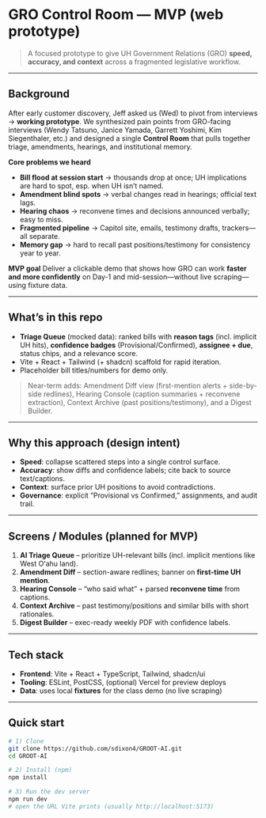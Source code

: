 # GRO Control Room — MVP (web prototype)

> A focused prototype to give UH Government Relations (GRO) **speed, accuracy, and context** across a fragmented legislative workflow.

---

## Background

After early customer discovery, Jeff asked us (Wed) to pivot from interviews → **working prototype**. We synthesized pain points from GRO-facing interviews (Wendy Tatsuno, Janice Yamada, Garrett Yoshimi, Kim Siegenthaler, etc.) and designed a single **Control Room** that pulls together triage, amendments, hearings, and institutional memory.

**Core problems we heard**
- **Bill flood at session start** → thousands drop at once; UH implications are hard to spot, esp. when UH isn’t named.
- **Amendment blind spots** → verbal changes read in hearings; official text lags.
- **Hearing chaos** → reconvene times and decisions announced verbally; easy to miss.
- **Fragmented pipeline** → Capitol site, emails, testimony drafts, trackers—all separate.
- **Memory gap** → hard to recall past positions/testimony for consistency year to year.

**MVP goal**
Deliver a clickable demo that shows how GRO can work **faster and more confidently** on Day-1 and mid-session—without live scraping—using fixture data.

---

## What’s in this repo

- **Triage Queue** (mocked data): ranked bills with **reason tags** (incl. implicit UH hits), **confidence badges** (Provisional/Confirmed), **assignee + due**, status chips, and a relevance score.
- Vite + React + Tailwind (+ shadcn) scaffold for rapid iteration.
- Placeholder bill titles/numbers for demo only.

> Near-term adds: Amendment Diff view (first-mention alerts + side-by-side redlines), Hearing Console (caption summaries + reconvene extraction), Context Archive (past positions/testimony), and a Digest Builder.

---

## Why this approach (design intent)

- **Speed**: collapse scattered steps into a single control surface.
- **Accuracy**: show diffs and confidence labels; cite back to source text/captions.
- **Context**: surface prior UH positions to avoid contradictions.
- **Governance**: explicit “Provisional vs Confirmed,” assignments, and audit trail.

---

## Screens / Modules (planned for MVP)

1. **AI Triage Queue** – prioritize UH-relevant bills (incl. implicit mentions like West Oʻahu land).
2. **Amendment Diff** – section-aware redlines; banner on **first-time UH mention**.
3. **Hearing Console** – “who said what” + parsed **reconvene time** from captions.
4. **Context Archive** – past testimony/positions and similar bills with short rationales.
5. **Digest Builder** – exec-ready weekly PDF with confidence labels.

---

## Tech stack

- **Frontend**: Vite + React + TypeScript, Tailwind, shadcn/ui
- **Tooling**: ESLint, PostCSS, (optional) Vercel for preview deploys
- **Data**: uses local **fixtures** for the class demo (no live scraping)

---

## Quick start

```bash
# 1) Clone
git clone https://github.com/sdixon4/GROOT-AI.git
cd GROOT-AI

# 2) Install (npm)
npm install

# 3) Run the dev server
npm run dev
# open the URL Vite prints (usually http://localhost:5173)
